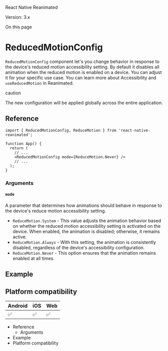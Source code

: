React Native Reanimated

Version: 3.x

On this page

# ReducedMotionConfig

`ReducedMotionConfig` component let's you change behavior in response to the device's reduced motion accessibility setting. By default it disables all animation when the reduced motion is enabled on a device. You can adjust it for your specific use case. You can learn more about Accessibility and `useReducedMotion` in Reanimated.

caution

The new configuration will be applied globally across the entire application.

## Reference

```
import { ReducedMotionConfig, ReduceMotion } from 'react-native-reanimated';

function App() {
  return (
    // ...
    <ReducedMotionConfig mode={ReduceMotion.Never} />
    // ...
  );
}
```

### Arguments

#### `mode`

A parameter that determines how animations should behave in response to the device's reduce motion accessibility setting.

* `ReduceMotion.System` - This value adjusts the animation behavior based on whether the reduced motion accessibility setting is activated on the device. When enabled, the animation is disabled; otherwise, it remains active.
* `ReduceMotion.Always` - With this setting, the animation is consistently disabled, regardless of the device's accessibility configuration.
* `ReduceMotion.Never` - This option ensures that the animation remains enabled at all times.

## Example

## Platform compatibility

|Android|iOS|Web|
|-|-|-|
|✅|✅|✅|

* Reference
  * Arguments
* Example
* Platform compatibility
